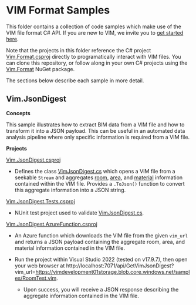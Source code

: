 # VIM Format Samples

This folder contains a collection of code samples which make use of the VIM file format C# API. If you are new to VIM, we invite you to [get started here](https://docs.vimaec.com/docs/vim-for-windows/getting-started).

Note that the projects in this folder reference the C# project [Vim.Format.csproj](../vim/Vim.Format/Vim.Format.csproj) directly to programatically interact with VIM files. You can clone this repository, or follow along in your own C# projects using the [Vim.Format](https://www.nuget.org/packages/Vim.Format) NuGet package.

The sections below describe each sample in more detail.

## Vim.JsonDigest

**Concepts**

This sample illustrates how to extract BIM data from a VIM file and how to transform it into a JSON payload. This can be useful in an automated data analysis pipeline where only specific information is required from a VIM file.

**Projects**

[Vim.JsonDigest.csproj](./Vim.JsonDigest/Vim.JsonDigest.csproj)

  - Defines the class [VimJsonDigest.cs](./Vim.JsonDigest/VimJsonDigest.cs) which opens a VIM file from a seekable `Stream` and aggregates [room](./Vim.JsonDigest/RoomInfo.cs), [area](./Vim.JsonDigest/AreaInfo.cs), and [material](./Vim.JsonDigest/MaterialInfo.cs) information contained within the VIM file. Provides a `.ToJson()` function to convert this aggregate information into a JSON string.

[Vim.JsonDigest.Tests.csproj](./Vim.JsonDigest.Tests/Vim.JsonDigest.Tests.csproj)

  - NUnit test project used to validate [VimJsonDigest.cs](./Vim.JsonDigest/VimJsonDigest.cs).

[Vim.JsonDigest.AzureFunction.csproj](./Vim.JsonDigest.AzureFunction/Vim.JsonDigest.AzureFunction.csproj)

  - An Azure function which downloads the VIM file from the given `vim_url` and returns a JSON payload containing the aggregate room, area, and material information contained in the VIM file.

  - Run the project within Visual Studio 2022 (tested on v17.9.7), then open your web browser at http://localhost:7071/api/GetVimJsonDigest?vim_url=https://vimdevelopment01storage.blob.core.windows.net/samples/RoomTest.vim.
  
    - Upon success, you will receive a JSON response describing the aggregate information contained in the VIM file.

  
